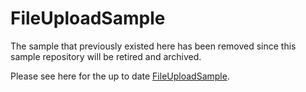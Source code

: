 # FileUploadSample

The sample that previously existed here has been removed since this sample repository will be retired and archived.

Please see here for the up to date [FileUploadSample](https://github.com/Azure/azure-iot-sdk-csharp/tree/main/iothub/device/samples/getting%20started/FileUploadSample).

